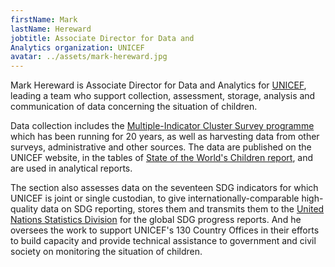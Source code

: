 ```yaml
---
firstName: Mark
lastName: Hereward
jobtitle: Associate Director for Data and
Analytics organization: UNICEF
avatar: ../assets/mark-hereward.jpg
---
```


Mark Hereward is Associate Director for Data and Analytics for
[UNICEF](https://www.unicef.org/), leading a team who support collection,
assessment, storage, analysis and communication of data concerning the situation
of children.

Data collection includes the
[Multiple-Indicator Cluster Survey programme](https://www.unicef.org/statistics/index_24302.html)
which has been running for 20 years, as well as harvesting data from other
surveys, administrative and other sources. The data are published on the UNICEF
website, in the tables of
[State of the World's Children report](https://www.unicef.org/sowc/), and are
used in analytical reports.

The section also assesses data on the seventeen SDG indicators for which UNICEF
is joint or single custodian, to give internationally-comparable high-quality
data on SDG reporting, stores them and transmits them to the
[United Nations Statistics Division](https://unstats.un.org/home/) for the
global SDG progress reports. And he oversees the work to support UNICEF's 130
Country Offices in their efforts to build capacity and provide technical
assistance to government and civil society on monitoring the situation of
children.
